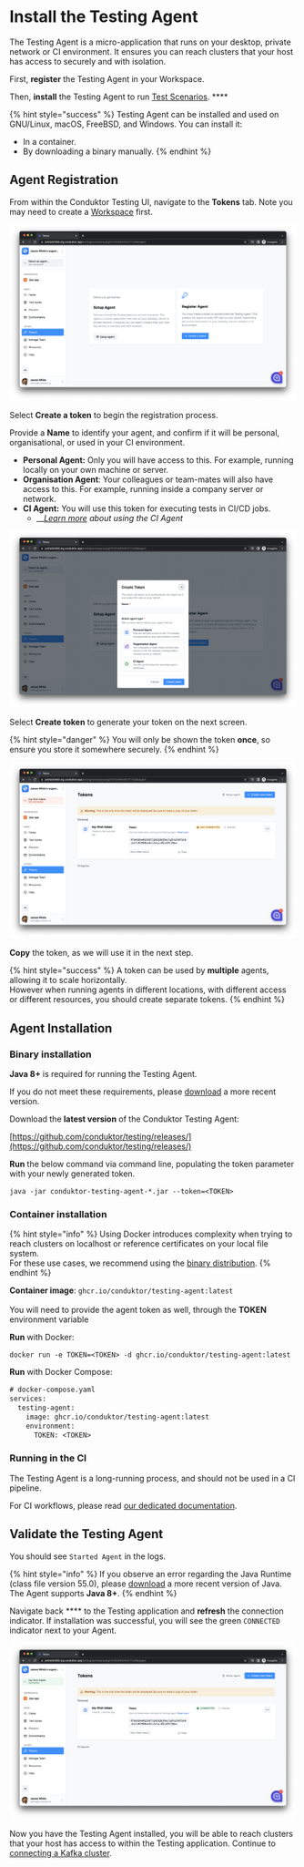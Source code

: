 # Install the Testing Agent

The Testing Agent is a micro-application that runs on your desktop, private network or CI environment. It ensures you can reach clusters that your host has access to securely and with isolation.

First, **register** the Testing Agent in your Workspace.

Then, **install** the Testing Agent to run [Test Scenarios](../features/building-tests/test-scenarios.md). ****&#x20;

{% hint style="success" %}
Testing Agent can be installed and used on GNU/Linux, macOS, FreeBSD, and Windows. You can install it:

* In a container.
* By downloading a binary manually.
{% endhint %}

## Agent Registration&#x20;

From within the Conduktor Testing UI, navigate to the **Tokens** tab. Note you may need to create a [Workspace](../features/workspace.md) first.

![](<../.gitbook/assets/image (137).png>)

Select **Create a token** to begin the registration process.

Provide a **Name** to identify your agent, and confirm if it will be personal, organisational, or used in your CI environment.

* **Personal Agent:** Only you will have access to this. For example, running locally on your own machine or server.
* **Organisation Agent**: Your colleagues or team-mates will also have access to this. For example, running inside a company server or network.
* **CI Agent:** You will use this token for executing tests in CI/CD jobs.
  * __[_Learn more_](../features/ci-cd-automation.md) _about using the CI Agent_

![](<../.gitbook/assets/image (31).png>)

Select **Create token** to generate your token on the next screen.&#x20;

{% hint style="danger" %}
You will only be shown the token **once**, so ensure you store it somewhere securely.&#x20;
{% endhint %}

![](<../.gitbook/assets/image (73).png>)

**Copy** the token, as we will use it in the next step.

{% hint style="success" %}
A token can be used by **multiple** agents, allowing it to scale horizontally. \
However when running agents in different locations, with different access or different resources, you should create separate tokens.
{% endhint %}

## Agent Installation&#x20;

### Binary installation

**Java 8+** is required for running the Testing Agent.&#x20;

If you do not meet these requirements, please [download](https://www.oracle.com/java/technologies/downloads/) a more recent version.

Download the **latest version** of the Conduktor Testing Agent:

[https://github.com/conduktor/testing/releases/](https://github.com/conduktor/testing/releases/)

**Run** the below command via command line, populating the token parameter with your newly generated token.

```
java -jar conduktor-testing-agent-*.jar --token=<TOKEN>
```

### Container installation

{% hint style="info" %}
Using Docker introduces complexity when trying to reach clusters on localhost or reference certificates on your local file system. \
For these use cases, we recommend using the [binary distribution](install-the-testing-agent.md#binary-installation).
{% endhint %}

**Container image**: `ghcr.io/conduktor/testing-agent:latest`\
\
You will need to provide the agent token as well, through the **TOKEN** environment variable

**Run** with Docker:

```
docker run -e TOKEN=<TOKEN> -d ghcr.io/conduktor/testing-agent:latest
```

**Run** with Docker Compose:

```
# docker-compose.yaml
services:
  testing-agent:
    image: ghcr.io/conduktor/testing-agent:latest
    environment:
      TOKEN: <TOKEN>
```



### Running in the CI

The Testing Agent is a long-running process, and should not be used in a CI pipeline.

For CI workflows, please read [our dedicated documentation](../features/ci-cd-automation.md).

## Validate the Testing Agent

You should see `Started Agent` in the logs.&#x20;

{% hint style="info" %}
If you observe an error regarding the Java Runtime (class file version 55.0), please [download](https://www.oracle.com/java/technologies/downloads/) a more recent version of Java. The Agent supports **Java 8+**.
{% endhint %}

Navigate back **** to the Testing application and **refresh** the connection indicator. If installation was successful, you will see the green `CONNECTED` indicator next to your Agent.

![](<../.gitbook/assets/image (69).png>)

Now you have the Testing Agent installed, you will be able to reach clusters that your host has access to within the Testing application. Continue to [connecting a Kafka cluster](connect-to-a-kafka-cluster.md).
